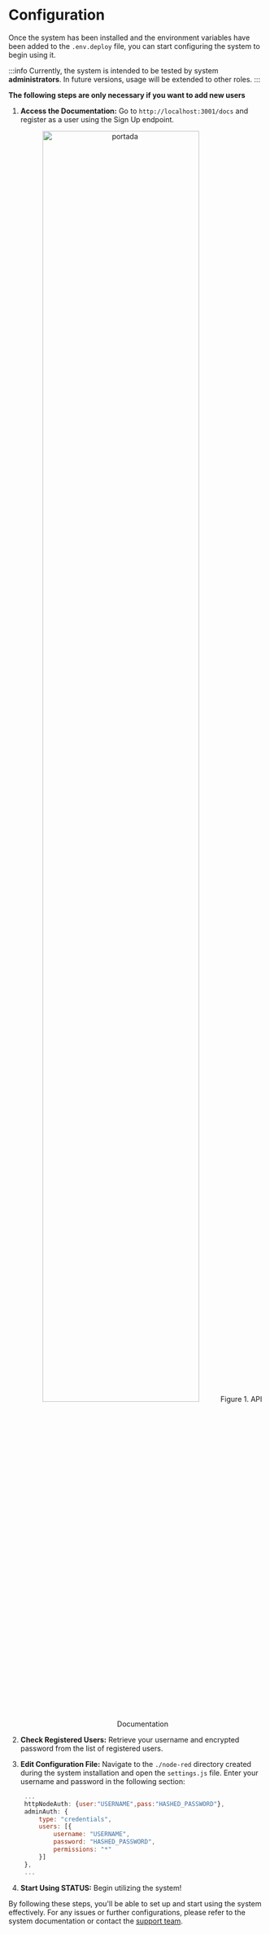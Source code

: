 # Configuration

Once the system has been installed and the environment variables have been added to the `.env.deploy` file, you can start configuring the system to begin using it.

:::info
Currently, the system is intended to be tested by system **administrators**. In future versions, usage will be extended to other roles.
:::

**The following steps are only necessary if you want to add new users**

1. **Access the Documentation:**
   Go to `http://localhost:3001/docs` and register as a user using the Sign Up endpoint.
   <p align="center">
   <img src="\img\swagger.png" alt="portada" width="80%" height="80%"/>
   Figure 1. API Documentation
   </p>

2. **Check Registered Users:**
   Retrieve your username and encrypted password from the list of registered users.

3. **Edit Configuration File:**
   Navigate to the `./node-red` directory created during the system installation and open the `settings.js` file. Enter your username and password in the following section:

   ```javascript
    ...
    httpNodeAuth: {user:"USERNAME",pass:"HASHED_PASSWORD"},
    adminAuth: {
        type: "credentials",
        users: [{
            username: "USERNAME",
            password: "HASHED_PASSWORD",
            permissions: "*"
        }]
    },
    ...
   ```

4. **Start Using STATUS:**
   Begin utilizing the system!

By following these steps, you'll be able to set up and start using the system effectively. For any issues or further configurations, please refer to the system documentation or contact the [support team](https://github.com/orgs/statuscompliance/people).

